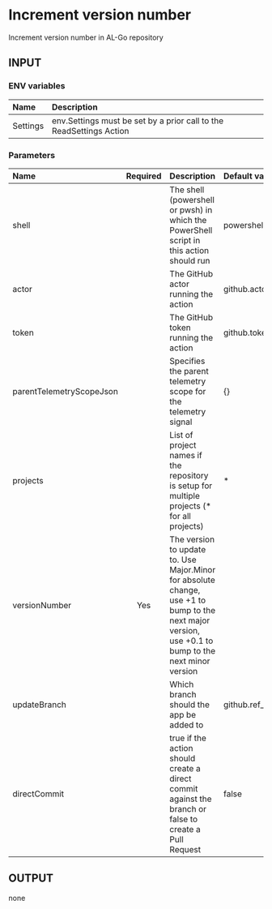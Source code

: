 # Increment version number

Increment version number in AL-Go repository

## INPUT

### ENV variables

| Name | Description |
| :-- | :-- |
| Settings | env.Settings must be set by a prior call to the ReadSettings Action |

### Parameters

| Name | Required | Description | Default value |
| :-- | :-: | :-- | :-- |
| shell | | The shell (powershell or pwsh) in which the PowerShell script in this action should run | powershell |
| actor | | The GitHub actor running the action | github.actor |
| token | | The GitHub token running the action | github.token |
| parentTelemetryScopeJson | | Specifies the parent telemetry scope for the telemetry signal | {} |
| projects | | List of project names if the repository is setup for multiple projects (\* for all projects) | * |
| versionNumber | Yes | The version to update to. Use Major.Minor for absolute change, use +1 to bump to the next major version, use +0.1 to bump to the next minor version | |
| updateBranch | | Which branch should the app be added to | github.ref_name |
| directCommit | | true if the action should create a direct commit against the branch or false to create a Pull Request | false |

## OUTPUT

none
